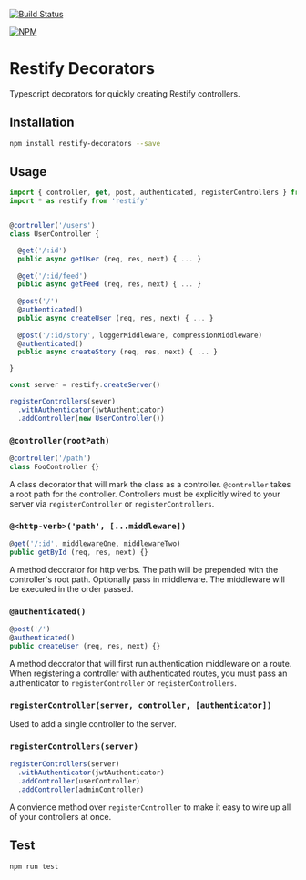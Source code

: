 [![Build Status](https://travis-ci.org/hudclark/restify-decorators.svg?branch=master)](https://travis-ci.org/hudclark/restify-decorators)

[![NPM](https://nodei.co/npm/restify-decorators.png)](https://nodei.co/npm/restify-decorators)
# Restify Decorators
Typescript decorators for quickly creating Restify controllers.

## Installation
```sh
npm install restify-decorators --save
```

## Usage
```javascript
import { controller, get, post, authenticated, registerControllers } from 'restify-decorators'
import * as restify from 'restify'


@controller('/users')
class UserController {

  @get('/:id')
  public async getUser (req, res, next) { ... }
    
  @get('/:id/feed')
  public async getFeed (req, res, next) { ... }
  
  @post('/')
  @authenticated()
  public async createUser (req, res, next) { ... }
  
  @post('/:id/story', loggerMiddleware, compressionMiddleware)
  @authenticated()
  public async createStory (req, res, next) { ... }

}

const server = restify.createServer()

registerControllers(sever)
  .withAuthenticator(jwtAuthenticator)
  .addController(new UserController())

```

### `@controller(rootPath)`
```javascript
@controller('/path')
class FooController {}
```
A class decorator that will mark the class as a controller. `@controller` takes a root path for the controller. Controllers must be explicitly wired to your server via `registerController` or `registerControllers`.

### `@<http-verb>('path', [...middleware])`
```javascript
@get('/:id', middlewareOne, middlewareTwo)
public getById (req, res, next) {}
```
A method decorator for http verbs. The path will be prepended with the controller's root path. Optionally pass in middleware. The middleware will be executed in the order passed.

### `@authenticated()`
```javascript
@post('/')
@authenticated()
public createUser (req, res, next) {}
```
A method decorator that will first run authentication middleware on a route. When registering a controller with authenticated routes, you must pass an authenticator to `registerController` or `registerControllers`.

### `registerController(server, controller, [authenticator])`
Used to add a single controller to the server.

### `registerControllers(server)`
```javascript
registerControllers(server)
  .withAuthenticator(jwtAuthenticator)
  .addController(userController)
  .addController(adminController)
```
A convience method over `registerController` to make it easy to wire up all of your controllers at once.

## Test
```sh
npm run test
```
